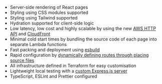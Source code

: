 - Server-side rendering of React pages
- Styling using CSS modules supported
- Styling using Tailwind supported
- Hydration supported for client-side logic
- Low latency, low cost and highly scalable by using the new [AWS HTTP API](https://docs.aws.amazon.com/apigateway/latest/developerguide/http-api-vs-rest.html) and [CloudFront](https://docs.aws.amazon.com/AmazonCloudFront/latest/DeveloperGuide/Introduction.html)
- Minimal cold start times by bundling the source code of each page into separate Lambda functions
- Fast packing and deployment using [esbuild](https://github.com/evanw/esbuild)
- Rapid configuration by [dynamically defining routes through placing source files](https://github.com/goldstack/goldstack/tree/master/workspaces/templates-lib/packages/utils-aws-lambda)
- All infrastructure defined in Terraform for easy customisation
- Lightweight local testing with a [custom Express.js server](https://github.com/goldstack/goldstack/tree/master/workspaces/templates-lib/packages/utils-aws-http-api-local)
- TypeScript, ESLint and Prettier configured
